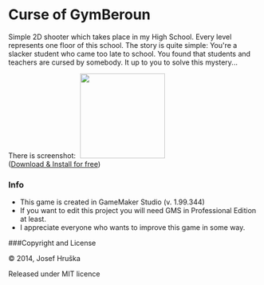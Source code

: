 # Curse of GymBeroun

Simple 2D shooter which takes place in my High School. Every level represents one floor of this school. The story is quite simple: You're a slacker student who came too late to school. You found that students and teachers are cursed by somebody. It up to you to solve this mystery...

There is screenshot: <img src="http://i.imgur.com/oNeOIVu.jpg?1" width="170" hspace="5" />
<br />
([Download & Install for free](https://drive.google.com/open?id=0B1sVDp9Im8bgflJRQl95bV9kclZ3NlF1QjRVbE45Y3JCelNycUNVelF0SGNTRllnLVA1eTg&authuser=0))

### Info

* This game is created in GameMaker Studio (v. 1.99.344)
* If you want to edit this project you will need GMS in Professional Edition at least.
* I appreciate everyone who wants to improve this game in some way.

###Copyright and License

© 2014, Josef Hruška

Released under MIT licence
